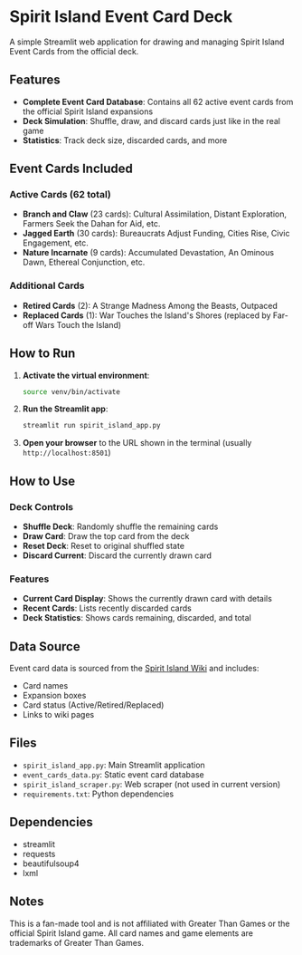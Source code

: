# Spirit Island Event Card Deck

A simple Streamlit web application for drawing and managing Spirit Island Event Cards from the official deck.

## Features

- **Complete Event Card Database**: Contains all 62 active event cards from the official Spirit Island expansions
- **Deck Simulation**: Shuffle, draw, and discard cards just like in the real game
- **Statistics**: Track deck size, discarded cards, and more

## Event Cards Included

### Active Cards (62 total)
- **Branch and Claw** (23 cards): Cultural Assimilation, Distant Exploration, Farmers Seek the Dahan for Aid, etc.
- **Jagged Earth** (30 cards): Bureaucrats Adjust Funding, Cities Rise, Civic Engagement, etc.
- **Nature Incarnate** (9 cards): Accumulated Devastation, An Ominous Dawn, Ethereal Conjunction, etc.

### Additional Cards
- **Retired Cards** (2): A Strange Madness Among the Beasts, Outpaced
- **Replaced Cards** (1): War Touches the Island's Shores (replaced by Far-off Wars Touch the Island)

## How to Run

1. **Activate the virtual environment**:
   ```bash
   source venv/bin/activate
   ```

2. **Run the Streamlit app**:
   ```bash
   streamlit run spirit_island_app.py
   ```

3. **Open your browser** to the URL shown in the terminal (usually `http://localhost:8501`)

## How to Use

### Deck Controls
- **Shuffle Deck**: Randomly shuffle the remaining cards
- **Draw Card**: Draw the top card from the deck
- **Reset Deck**: Reset to original shuffled state
- **Discard Current**: Discard the currently drawn card

### Features
- **Current Card Display**: Shows the currently drawn card with details
- **Recent Cards**: Lists recently discarded cards
- **Deck Statistics**: Shows cards remaining, discarded, and total

## Data Source

Event card data is sourced from the [Spirit Island Wiki](https://spiritislandwiki.com/index.php?title=List_of_Event_Cards) and includes:
- Card names
- Expansion boxes
- Card status (Active/Retired/Replaced)
- Links to wiki pages

## Files

- `spirit_island_app.py`: Main Streamlit application
- `event_cards_data.py`: Static event card database
- `spirit_island_scraper.py`: Web scraper (not used in current version)
- `requirements.txt`: Python dependencies

## Dependencies

- streamlit
- requests
- beautifulsoup4
- lxml

## Notes

This is a fan-made tool and is not affiliated with Greater Than Games or the official Spirit Island game. All card names and game elements are trademarks of Greater Than Games.
